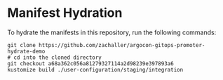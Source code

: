 # Manifest Hydration

To hydrate the manifests in this repository, run the following commands:

```shell
git clone https://github.com/zachaller/argocon-gitops-promoter-hydrate-demo
# cd into the cloned directory
git checkout a68a362c056a81279327114a2d98239e397893a6
kustomize build ./user-configuration/staging/integration
```
